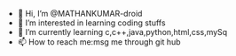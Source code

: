 - 👋 Hi, I’m @MATHANKUMAR-droid
- 👀 I’m interested in learning coding stuffs
- 🌱 I’m currently learning c,c++,java,python,html,css,mySq
- 📫 How to reach me:msg me through git hub

<!---
MATHANKUMAR-droid/MATHANKUMAR-droid is a ✨ special ✨ repository because its `README.md` (this file) appears on your GitHub profile.
You can click the Preview link to take a look at your changes.
--->
